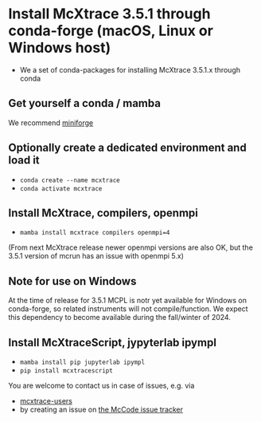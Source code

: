 # Install McXtrace 3.5.1 through conda-forge (macOS, Linux or Windows host)

* We a set of conda-packages for installing McXtrace 3.5.1.x through conda

## Get yourself a conda / mamba
We recommend [miniforge](https://github.com/conda-forge/miniforge)

## Optionally create a dedicated environment and load it
* ```conda create --name mcxtrace ```
* ```conda activate mcxtrace```

## Install McXtrace, compilers, openmpi
* ```mamba install mcxtrace compilers openmpi=4```
  
(From next McXtrace release newer openmpi versions are also OK, but the 3.5.1 version of mcrun has an issue with openmpi 5.x)

## Note for use on Windows
At the time of release for 3.5.1 MCPL is notr yet available for Windows on conda-forge, so related instruments will not compile/function.
We expect this dependency to become available during the fall/winter of 2024.

## Install McXtraceScript, jypyterlab ipympl
* ```mamba install pip jupyterlab ipympl```
* ```pip install mcxtracescript```

You are welcome to contact us in case of issues, e.g. via
*   [mcxtrace-users](mailto:mcxtrace-users@mcxtrace.org)
* by creating an issue on [the McCode issue tracker](https://github.com/McStasMcXtrace/McCode/issues)
